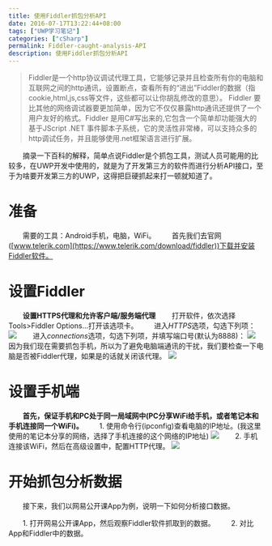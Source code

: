 ```yaml
---
title: 使用Fiddler抓包分析API
date: 2016-07-17T13:22:44+08:00
tags: ["UWP学习笔记"]
categories: ["cSharp"]
permalink: Fiddler-caught-analysis-API
description: 使用Fiddler抓包分析API
---
```

> Fiddler是一个http协议调试代理工具，它能够记录并且检查所有你的电脑和互联网之间的http通讯，设置断点，查看所有的“进出”Fiddler的数据（指cookie,html,js,css等文件，这些都可以让你胡乱修改的意思）。 Fiddler 要比其他的网络调试器要更加简单，因为它不仅仅暴露http通讯还提供了一个用户友好的格式。Fiddler 是用C#写出来的,它包含一个简单却功能强大的基于JScript .NET 事件脚本子系统，它的灵活性非常棒，可以支持众多的http调试任务，并且能够使用.net框架语言进行扩展。

　　摘录一下百科的解释，简单点说Fiddler是个抓包工具，测试人员可能用的比较多，在UWP开发中使用的，就是为了开发第三方的软件而进行分析API接口，至于为啥要开发第三方的UWP，这得把巨硬抓起来打一顿就知道了。
　　
# 准备
　　需要的工具：Android手机，电脑，WiFi。
　　首先我们去官网([www.telerik.com](https://www.telerik.com/download/fiddler))下载并安装Fiddler软件。<!--more-->

# 设置Fiddler
　　**设置HTTPS代理和允许客户端/服务端代理**
　　打开软件，依次选择Tools>Fiddler Options...打开该选项卡。
　　进入*HTTPS*选项，勾选下列项：
![](http://ww3.sinaimg.cn/mw690/c55a7aeejw1f5wvo3emwej20f10a7glv.jpg)
　　进入*connections*选项，勾选下列项，并填写端口号(默认为8888)：
![](http://ww4.sinaimg.cn/mw690/c55a7aeejw1f5wwxb99qaj20f60af74m.jpg)
　　因为我们现在需要抓包手机，所以为了避免电脑端通讯的干扰，我们要检查一下电脑是否被Fiddler代理，如果是的话就关闭该代理。
![](http://ww2.sinaimg.cn/mw690/c55a7aeejw1f5wx0q0nisj20px0gp0tb.jpg)

# 设置手机端
　　**首先，保证手机和PC处于同一局域网中(PC分享WiFi给手机，或者笔记本和手机连接同一个WiFi)。**
　　1. 使用命令行(ipconfig)查看电脑的IP地址。(我这里使用的笔记本分享的网络，选择了手机连接的这个网络的IP地址)
![](http://ww2.sinaimg.cn/mw690/c55a7aeejw1f5wy9i9wncj20r60ckgmr.jpg)
　　2. 手机连接该WiFi，然后在高级设置中，配置HTTP代理。
![](http://ww3.sinaimg.cn/mw690/c55a7aeejw1f5wy8pts28j20u01hcthj.jpg)

# 开始抓包分析数据
　　接下来，我们以网易公开课App为例，说明一下如何分析接口数据。

　　1. 打开网易公开课App，然后观察Fiddler软件抓取到的数据。
　　2. 对比App和Fiddler中的数据。

　　
